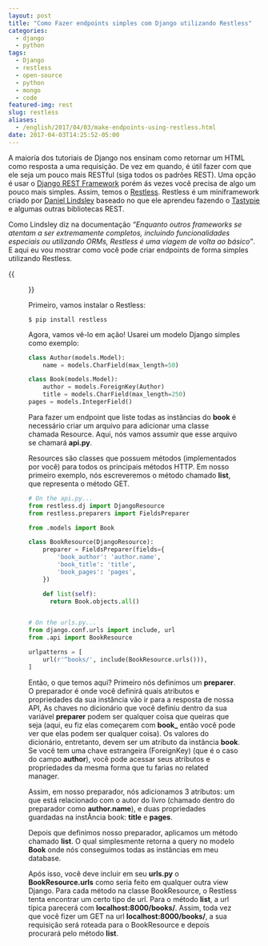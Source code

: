 ```yaml
---
layout: post
title: "Como Fazer endpoints simples com Django utilizando Restless"
categories:
  - django
  - python
tags:
  - Django 
  - restless
  - open-source
  - python
  - mongo
  - code
featured-img: rest
slug: restless
aliases:
  - /english/2017/04/03/make-endpoints-using-restless.html
date: 2017-04-03T14:25:52-05:00
---
```


A maioría dos tutoriais de Django nos ensinam como retornar um HTML como resposta a uma requisição. De vez em quando, é útil fazer com que ele seja um pouco mais RESTful (siga todos os padrões REST).
Uma opção é usar o [Django REST Framework](http://www.django-rest-framework.org/) porém ás vezes você precisa de algo um pouco mais simples. Assim, temos o [Restless](http://restless.readthedocs.io/).
Restless é um miniframework criado por [Daniel Lindsley](https://github.com/toastdriven) baseado no que ele aprendeu fazendo o [Tastypie](https://django-tastypie.readthedocs.io/en/latest/) e algumas outras bibliotecas REST.
<!--more-->

Como Lindsley diz na documentação *“Enquanto outros frameworks se atentam a ser extremamente completos, incluindo funcionalidades especiais ou utilizando ORMs, Restless é uma viagem de volta ao básico”*. 
E aqui eu vou mostrar como você pode criar endpoints de forma simples utilizando Restless.

{{<figure src="https://cdn-images-1.medium.com/max/800/1*BWYEnAFaPtrWCnpLWJ_gZA.gif#center">}}

Primeiro, vamos instalar o Restless:

```
$ pip install restless
```

Agora, vamos vê-lo em ação! Usarei um modelo Django simples como exemplo:

```python
class Author(models.Model):
    name = models.CharField(max_length=50)

class Book(models.Model):
    author = models.ForeignKey(Author)
    title = models.CharField(max_length=250)
pages = models.IntegerField()
```

Para fazer um endpoint que liste todas as instâncias do **book** é necessário criar um arquivo para adicionar uma classe chamada Resource. Aqui, nós vamos assumir que esse arquivo se chamará **api.py**.

Resources são classes que possuem métodos (implementados por você) para todos os principais métodos HTTP. Em nosso primeiro exemplo, nós escreveremos o método chamado **list**, que representa o método GET.

```python
# On the api.py...
from restless.dj import DjangoResource
from restless.preparers import FieldsPreparer

from .models import Book

class BookResource(DjangoResource):
    preparer = FieldsPreparer(fields={
        'book_author': 'author.name',
        'book_title': 'title',
        'book_pages': 'pages',
    })

    def list(self):
      return Book.objects.all()


# On the urls.py...
from django.conf.urls import include, url
from .api import BookResource

urlpatterns = [
    url(r'^books/', include(BookResource.urls())),
]
```

Então, o que temos aqui? Primeiro nós definimos um **preparer**.
O preparador é onde você definirá quais atributos e propriedades da sua instância vão ir para a resposta de nossa API,
As chaves no dicionário que você definiu dentro da sua variável **preparer** podem ser qualquer coisa que queiras que seja (aqui, eu fiz elas começarem com **book_** então você pode ver que elas podem ser qualquer coisa). Os valores do dicionário, entretanto, devem ser um atributo da instância **book**. Se você tem uma chave estrangeira (ForeignKey) (que é o caso do campo **author**), você pode acessar seus atributos e propriedades da mesma forma que tu farias no related manager.

Assim, em nosso preparador, nós adicionamos 3 atributos: um que está relacionado com o autor do livro (chamado dentro do preparador como **author.name**), e duas propriedades guardadas na instÂncia book: **title** e **pages**.

Depois que definimos nosso preparador, aplicamos um método chamado **list**. O qual simplesmente retorna a query no modelo **Book** onde nós conseguimos todas as instâncias em meu database.

Após isso, você deve incluir em seu **urls.py** o **BookResource.urls** como seria feito em qualquer outra view Django. Para cada método na classe  BookResource, o Restless tenta encontrar um certo tipo de url.
Para o método **list**, a url típica parecerá com **localhost:8000/books/**.
Assim, toda vez que você fizer um GET na url **localhost:8000/books/**, a sua requisição será roteada para o BookResource e depois procurará pelo método **list**.

